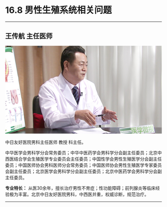 # 16.8 男性生殖系统相关问题

---

## 王传航 主任医师

![1683953295982](image/c16_008/1683953295982.png)

中日友好医院男科主任医师 教授 科主任。

中华医学会男科学分会常务委员；中华中医药学会男科学分会副主任委员；北京中西医结合学会生殖医学专业委员会主任委员；中国性学会男性生殖医学分会副主任委员；中国医师协会男科医师分会常务委员；中国医师协会男性生殖医学专家委员会副主任委员；北京医学会男科学分会副主任委员；北京中医药学会男科学分会副主任委员。


**专业特长：** 从医30余年，擅长治疗男性不育症；性功能障碍；前列腺炎等临床经验极为丰富。北京中日友好医院男科，中西医并重，权威诊断，规范治疗。

---
